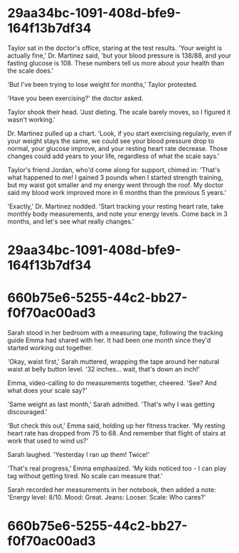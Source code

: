 

# 29aa34bc-1091-408d-bfe9-164f13b7df34

Taylor sat in the doctor's office, staring at the test results. 'Your weight is actually fine,' Dr. Martinez said, 'but your blood pressure is 138/88, and your fasting glucose is 108. These numbers tell us more about your health than the scale does.'

'But I've been trying to lose weight for months,' Taylor protested.

'Have you been exercising?' the doctor asked.

Taylor shook their head. 'Just dieting. The scale barely moves, so I figured it wasn't working.'

Dr. Martinez pulled up a chart. 'Look, if you start exercising regularly, even if your weight stays the same, we could see your blood pressure drop to normal, your glucose improve, and your resting heart rate decrease. Those changes could add years to your life, regardless of what the scale says.'

Taylor's friend Jordan, who'd come along for support, chimed in: 'That's what happened to me! I gained 3 pounds when I started strength training, but my waist got smaller and my energy went through the roof. My doctor said my blood work improved more in 6 months than the previous 5 years.'

'Exactly,' Dr. Martinez nodded. 'Start tracking your resting heart rate, take monthly body measurements, and note your energy levels. Come back in 3 months, and let's see what really changes.'

# 29aa34bc-1091-408d-bfe9-164f13b7df34



# 660b75e6-5255-44c2-bb27-f0f70ac00ad3

Sarah stood in her bedroom with a measuring tape, following the tracking guide Emma had shared with her. It had been one month since they'd started working out together.

'Okay, waist first,' Sarah muttered, wrapping the tape around her natural waist at belly button level. '32 inches... wait, that's down an inch!'

Emma, video-calling to do measurements together, cheered. 'See? And what does your scale say?'

'Same weight as last month,' Sarah admitted. 'That's why I was getting discouraged.'

'But check this out,' Emma said, holding up her fitness tracker. 'My resting heart rate has dropped from 75 to 68. And remember that flight of stairs at work that used to wind us?'

Sarah laughed. 'Yesterday I ran up them! Twice!'

'That's real progress,' Emma emphasized. 'My kids noticed too - I can play tag without getting tired. No scale can measure that.'

Sarah recorded her measurements in her notebook, then added a note: 'Energy level: 8/10. Mood: Great. Jeans: Looser. Scale: Who cares?'

# 660b75e6-5255-44c2-bb27-f0f70ac00ad3

